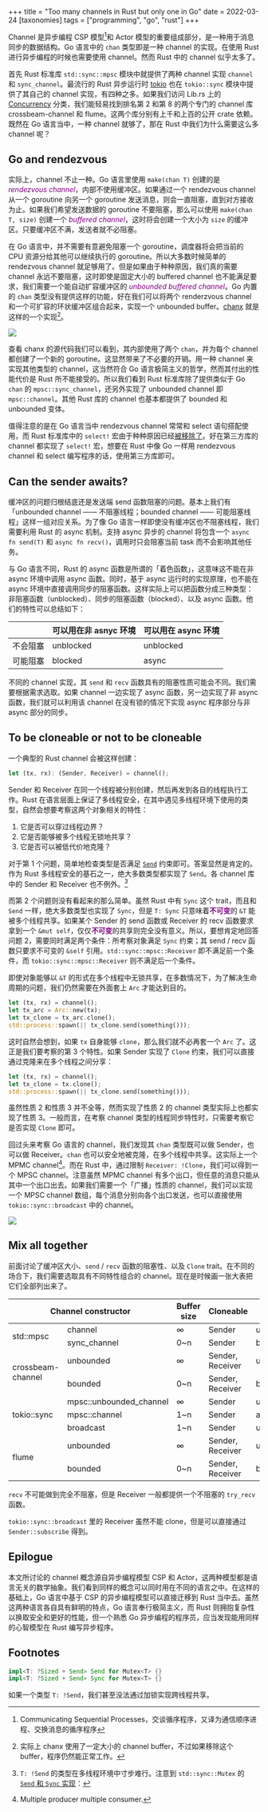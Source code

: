 +++
title = "Too many channels in Rust but only one in Go"
date = 2022-03-24
[taxonomies]
tags = ["programming", "go", "rust"]
+++

<style type="text/css">
em, strong {
color: purple;
}
img {
display: block;
margin: 0 auto;
}
</style>

Channel 是异步编程 CSP 模型[^csp]和 Actor 模型的重要组成部分，是一种用于消息同步的数据结构。Go 语言中的 `chan` 类型即是一种 channel 的实现。在使用 Rust 进行异步编程的时候也需要使用 channel。然而 Rust 中的 channel 似乎太多了。

<!-- more -->

首先 Rust 标准库 `std::sync::mpsc` 模块中就提供了两种 channel 实现 `channel` 和 `sync_channel`。最流行的 Rust 异步运行时 [tokio] 也在 `tokio::sync` 模块中提供了其自己的 channel 实现，有四种之多。如果我们访问 Lib.rs 上的 [Concurrency] 分类，我们能轻易找到排名第 2 和第 8 的两个专门的 channel 库 crossbeam-channel 和 flume。这两个库分别有上千和上百的公开 crate 依赖。既然在 Go 语言当中，一种 channel 就够了，那在 Rust 中我们为什么需要这么多 channel 呢？

[tokio]: https://tokio.rs
[Concurrency]: https://lib.rs/concurrency

## Go and rendezvous

实际上，channel 不止一种。Go 语言里使用 `make(chan T)` 创建的是 *rendezvous channel*，内部不使用缓冲区。如果通过一个 rendezvous channel 从一个 goroutine 向另一个 goroutine 发送消息，则会一直阻塞，直到对方接收为止。如果我们希望发送数据的 goroutine 不要阻塞，那么可以使用 `make(chan T, size)` 创建一个 *buffered channel*，这时将会创建一个大小为 `size` 的缓冲区。只要缓冲区不满，发送者就不必阻塞。

[chanx]: https://github.com/smallnest/chanx

在 Go 语言中，并不需要有意避免阻塞一个 goroutine，调度器将会把当前的 CPU 资源分给其他可以继续执行的 goroutine。所以大多数时候简单的 rendezvous channel 就足够用了。但是如果由于种种原因，我们真的需要 channel 永远不要阻塞，这时即使是固定大小的 buffered channel 也不能满足要求，我们需要一个能自动扩容缓冲区的 *unbounded buffered channel*。Go 内置的 `chan` 类型没有提供这样的功能，好在我们可以将两个 renderzvous channel 和一个可扩容的环状缓冲区组合起来，实现一个 unbounded buffer。[chanx] 就是这样的一个实现[^chanx]。

![](rendezvous.drawio.svg)

查看 chanx 的源代码我们可以看到，其内部使用了两个 `chan`，并为每个 channel 都创建了一个新的 goroutine。这显然带来了不必要的开销。用一种 channel 来实现其他类型的 channel，这当然符合 Go 语言极简主义的哲学，然而其付出的性能代价是 Rust 所不能接受的。所以我们看到 Rust 标准库除了提供类似于 Go `chan` 的 `mpsc::sync_channel`，还另外实现了 unbounded channel 即 `mpsc::channel`。其他 Rust 库的 channel 也基本都提供了 bounded 和 unbounded 变体。

值得注意的是在 Go 语言当中 rendezvous channel 常常和 select 语句搭配使用，而 Rust 标准库中的 `select!` 宏由于种种原因已经[被移除了][std-select]。好在第三方库的 channel 都实现了 `select!` 宏，想要在 Rust 中像 Go 一样用 rendezvous channel 和 select 编写程序的话，使用第三方库即可。

[std-select]: https://github.com/rust-lang/rust/pull/60921

## Can the sender awaits?

缓冲区的问题归根结底还是发送端 send 函数阻塞的问题。基本上我们有「unbounded channel —— 不阻塞线程；bounded channel —— 可能阻塞线程」这样一组对应关系。为了像 Go 语言一样即使没有缓冲区也不阻塞线程，我们需要利用 Rust 的 async 机制。支持 async 异步的 channel 将包含一个 `async fn send(T)` 和 `async fn recv()`，调用时只会阻塞当前 task 而不会影响其他任务。

与 Go 语言不同，Rust 的 async 函数是所谓的「着色函数」，这意味这不能在非 async 环境中调用 async 函数。同时，基于 async 运行时的实现原理，也不能在 async 环境中直接调用同步的阻塞函数。这样实际上可以把函数分成三种类型：非阻塞函数（unblocked）、同步的阻塞函数（blocked）、以及 async 函数。他们的特性可以总结如下：

| | 可以用在非 asnyc 环境 | 可以用在 async 环境 |
|--|--|--|
| 不会阻塞 | unblocked | unblocked |
| 可能阻塞 | blocked | async |

不同的 channel 实现，其 `send` 和 `recv` 函数具有的阻塞性质可能会不同。我们需要根据需求选取。如果 channel 一边实现了 async 函数，另一边实现了非 async 函数，我们就可以利用该 channel 在没有锁的情况下实现 async 程序部分与非 async 部分的同步。

## To be cloneable or not to be cloneable

一个典型的 Rust channel 会被这样创建：

```rust
let (tx, rx): (Sender, Receiver) = channel();
```

Sender 和 Receiver 在同一个线程被分别创建，然后再发到各自的线程执行工作。Rust 在语言层面上保证了多线程安全，在其中遇见多线程环境下使用的类型，自然会想要考察这两个对象相关的特性：

1. 它是否可以穿过线程边界？
2. 它是否能够被多个线程无锁地共享？
3. 它是否可以被低代价地克隆？

对于第 1 个问题，简单地检查类型是否满足 [`Send`] 约束即可。答案显然是肯定的。作为 Rust 多线程安全的基石之一，绝大多数类型都实现了 `Send`。各 channel 库中的 Sender 和 Receiver 也不例外。[^mutex-sync]

[`Send`]: https://doc.rust-lang.org/std/marker/trait.Send.html

而第 2 个问题则没有看起来的那么简单。虽然 Rust 中有 `Sync` 这个 trait，而且和 `Send` 一样，绝大多数类型也实现了 `Sync`，但是 `T: Sync` 只意味着**不可变**的 `&T` 能被多个线程共享。如果某个 Sender 的 send 函数或 Receiver 的 recv 函数要求拿到一个 `&mut self`，仅仅**不可变**的共享则完全没有意义。所以，要想肯定地回答问题 2，需要同时满足两个条件：所考察对象满足 `Sync` 约束；其 send / recv 函数只要求不可变的 `&self` 引用。`std::sync::mpsc::Receiver` 即不满足前一个条件，而 `tokio::sync::mpsc::Receiver` 则不满足后一个条件。

即使对象能够以 `&T` 的形式在多个线程中无锁共享，在多数情况下，为了解决生命周期的问题，我们仍然需要在外面套上 `Arc` 才能达到目的。

```rust
let (tx, rx) = channel();
let tx_arc = Arc::new(tx);
let tx_clone = tx_arc.clone();
std::process::spawn(|| tx_clone.send(something()));
```

这时自然会想到，如果 `tx` 自身能够 `clone`，那么我们就不必再套一个 `Arc` 了。这正是我们要考察的第 3 个特性。如果 Sender 实现了 `Clone` 约束，我们可以直接通过克隆来在多个线程之间分享：

```rust
let (tx, rx) = channel();
let tx_clone = tx.clone();
std::process::spawn(|| tx_clone.send(something()));
```

虽然性质 2 和性质 3 并不全等，然而实现了性质 2 的 channel 类型实际上也都实现了性质 3。一般而言，在考察 channel 类型的线程同步特性时，只需要考察它是否实现 `Clone` 即可。

回过头来考察 Go 语言的 channel，我们发现其 `chan` 类型既可以做 Sender，也可以做 Receiver。`chan` 也可以安全地被克隆，在多个线程中共享。这实际上一个 MPMC channel[^mpmc]。而在 Rust 中，通过限制 `Receiver: !Clone`，我们可以得到一个 MPSC channel。注意虽然 MPMC channel 有多个出口，但任意的消息只能从其中一个出口出去。如果我们需要一个「广播」性质的 channel，我们可以实现一个 MPSC channel 数组，每个消息分别向各个出口发送，也可以直接使用 `tokio::sync::broadcast` 中的 channel。

![](broadcast.drawio.svg)

## Mix all together

前面讨论了缓冲区大小、`send` / `recv` 函数的阻塞性、以及 `Clone` trait。在不同的场合下，我们需要选取具有不同特性组合的 channel。现在是时候画一张大表把它们全部列出来了。

<table>
<thead>
  <tr>
    <th colspan="2"> Channel constructor </th>
    <th>Buffer size </th>
    <th>Cloneable </th>
    <th>send </th>
    <th>recv </th>
  </tr>
</thead>
<tbody>
  <tr>
    <td rowspan="2">std::mpsc <br> </td>
    <td>channel </td>
    <td>∞ </td>
    <td>Sender </td>
    <td>unblocked </td>
    <td>blocked </td>
  </tr>
  <tr>
    <td>sync_channel </td>
    <td>0~n </td>
    <td>Sender </td>
    <td>blocked </td>
    <td>blocked </td>
  </tr>
  <tr>
    <td rowspan="2">crossbeam-channel <br> </td>
    <td>unbounded <br> </td>
    <td>∞ <br> </td>
    <td>Sender, Receiver <br> </td>
    <td>unblocked <br> </td>
    <td>blocked </td>
  </tr>
  <tr>
    <td>bounded </td>
    <td>0~n </td>
    <td>Sender, Receiver </td>
    <td>blocked </td>
    <td>blocked </td>
  </tr>
  <tr>
    <td rowspan="3">tokio::sync <br> </td>
    <td>mpsc::unbounded_channel </td>
    <td>∞ <br> </td>
    <td>Sender </td>
    <td>unblocked </td>
    <td>async </td>
  </tr>
  <tr>
    <td>mpsc::channel </td>
    <td>1~n </td>
    <td>Sender </td>
    <td>async </td>
    <td>async </td>
  </tr>
  <tr>
    <td>broadcast </td>
    <td>1~n </td>
    <td>Sender </td>
    <td>unblocked </td>
    <td>async </td>
  </tr>
  <tr>
    <td rowspan="2">flume </td>
    <td>unbounded <br> </td>
    <td>∞ <br> </td>
    <td>Sender, Receiver <br> </td>
    <td>unblocked <br> </td>
    <td>blocked/async </td>
  </tr>
  <tr>
    <td>bounded </td>
    <td>0~n </td>
    <td>Sender, Receiver </td>
    <td>blocked/async </td>
    <td>blocked/async </td>
  </tr>
</tbody>
</table>

`recv` 不可能做到完全不阻塞，但是 Receiver 一般都提供一个不阻塞的 `try_recv` 函数。

`tokio::sync::broadcast` 里的 Receiver 虽然不能 clone，但是可以直接通过 `Sender::subscribe` 得到。

## Epilogue

本文所讨论的 channel 概念源自异步编程模型 CSP 和 Actor，这两种模型都是语言无关的数学抽象。我们看到同样的概念可以同时用在不同的语言之中。在这样的基础上，Go 语言中基于 CSP 的异步编程模型可以直接迁移到 Rust 当中去。虽然这两种语言各自具有鲜明的特点，Go 语言奉行极简主义，而 Rust 则拥抱复杂性以换取安全和更好的性能，但一个熟悉 Go 异步编程的程序员，应当发现能用同样的心智模型在 Rust 编写异步程序。

## Footnotes

[^csp]: Communicating Sequential Processes，交谈循序程序，又译为通信顺序进程、交换消息的循序程序

[^chanx]: 实际上 chanx 使用了一定大小的 channel buffer，不过如果移除这个 buffer，程序仍然能正常工作。

[^mutex-sync]: `T: !Send` 的类型在多线程环境中寸步难行。注意到 `std::sync::Mutex` 的 [`Send` 和 `Sync` 实现](https://doc.rust-lang.org/std/sync/struct.Mutex.html#impl-Send)：
  ```rust
  impl<T: ?Sized + Send> Send for Mutex<T> {}
  impl<T: ?Sized + Send> Sync for Mutex<T> {}
  ```
  如果一个类型 `T: !Send`，我们甚至没法通过加锁实现跨线程共享。

[^mpmc]: Multiple producer multiple consumer.
